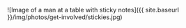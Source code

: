 
![Image of a man at a table with sticky notes]({{ site.baseurl }}/img/photos/get-involved/stickies.jpg)